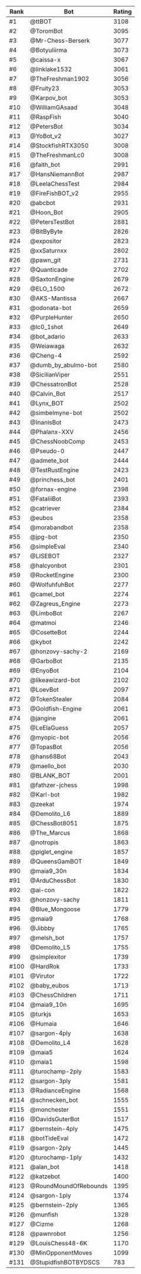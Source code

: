 Rank|Bot|Rating
---|---|---
#1|@ttBOT|3108
#2|@ToromBot|3095
#3|@Mr-Chess-Berserk|3077
#4|@Botyuliirma|3073
#5|@caissa-x|3067
#6|@linklake1532|3061
#7|@TheFreshman1902|3056
#8|@Fruity23|3053
#9|@Karpov_bot|3053
#10|@WilliamGAsaad|3048
#11|@RaspFish|3040
#12|@PetersBot|3034
#13|@YoBot_v2|3027
#14|@StockfishRTX3050|3008
#15|@TheFreshmanLc0|3008
#16|@faith_bot|2991
#17|@HansNiemannBot|2987
#18|@LeelaChessTest|2984
#19|@FireFishBOT_v2|2955
#20|@abcbot|2931
#21|@Hoon_Bot|2905
#22|@PetersTestBot|2881
#23|@BitByByte|2826
#24|@expositor|2823
#25|@xxSaturnxx|2802
#26|@pawn_git|2731
#27|@Quanticade|2702
#28|@SaxtonEngine|2679
#29|@ELO_1500|2672
#30|@AKS-Mantissa|2667
#31|@odonata-bot|2659
#32|@PurpleHunter|2650
#33|@lc0_1shot|2649
#34|@bot_adario|2633
#35|@Weiawaga|2632
#36|@Cheng-4|2592
#37|@dumb_by_abulmo-bot|2580
#38|@SicilianViper|2551
#39|@ChessatronBot|2528
#40|@Calvin_Bot|2517
#41|@Lynx_BOT|2502
#42|@simbelmyne-bot|2502
#43|@InanisBot|2473
#44|@Phalanx-XXV|2456
#45|@ChessNoobComp|2453
#46|@Pseudo-0|2447
#47|@admete_bot|2444
#48|@TestRustEngine|2423
#49|@princhess_bot|2401
#50|@fornax-engine|2398
#51|@FataliiBot|2393
#52|@catriever|2384
#53|@eubos|2358
#54|@morabandbot|2358
#55|@jpg-bot|2350
#56|@simpleEval|2340
#57|@LISEBOT|2327
#58|@halcyonbot|2301
#59|@RocketEngine|2300
#60|@WolfuhfuhBot|2277
#61|@camel_bot|2274
#62|@Zagreus_Engine|2273
#63|@LimboBot|2267
#64|@matmoi|2246
#65|@CosetteBot|2244
#66|@kybot|2242
#67|@honzovy-sachy-2|2169
#68|@GarboBot|2135
#69|@EnyoBot|2104
#70|@likeawizard-bot|2102
#71|@LoevBot|2097
#72|@TokenStealer|2084
#73|@Goldfish-Engine|2061
#74|@jangine|2061
#75|@LeElaGuess|2057
#76|@myopic-bot|2056
#77|@TopasBot|2056
#78|@hans68Bot|2043
#79|@maello_bot|2030
#80|@BLANK_BOT|2001
#81|@fathzer-jchess|1998
#82|@Karl-bot|1982
#83|@zeekat|1974
#84|@Demolito_L6|1889
#85|@ChessBot8051|1875
#86|@The_Marcus|1868
#87|@notropis|1863
#88|@piglet_engine|1857
#89|@QueensGamBOT|1849
#90|@maia9_30n|1834
#91|@ArduChessBot|1830
#92|@ai-con|1822
#93|@honzovy-sachy|1811
#94|@Blue_Mongoose|1779
#95|@maia9|1768
#96|@Jibbby|1765
#97|@melsh_bot|1757
#98|@Demolito_L5|1755
#99|@simplexitor|1739
#100|@HardRok|1733
#101|@Virutor|1722
#102|@baby_eubos|1713
#103|@ChessChildren|1711
#104|@maia9_10n|1695
#105|@turkjs|1653
#106|@Humaia|1646
#107|@sargon-4ply|1638
#108|@Demolito_L4|1628
#109|@maia5|1624
#110|@maia1|1598
#111|@turochamp-2ply|1583
#112|@sargon-3ply|1581
#113|@RadianceEngine|1568
#114|@schnecken_bot|1555
#115|@monchester|1551
#116|@DavidsGuterBot|1517
#117|@bernstein-4ply|1475
#118|@botTideEval|1472
#119|@sargon-2ply|1445
#120|@turochamp-1ply|1432
#121|@alan_bot|1418
#122|@katzebot|1400
#123|@RoundMoundOfRebounds|1395
#124|@sargon-1ply|1374
#125|@bernstein-2ply|1365
#126|@munfish|1328
#127|@Cizme|1268
#128|@pawnrobot|1256
#129|@LouisChess48-6K|1170
#130|@MinOpponentMoves|1099
#131|@StupidfishBOTBYDSCS|783
